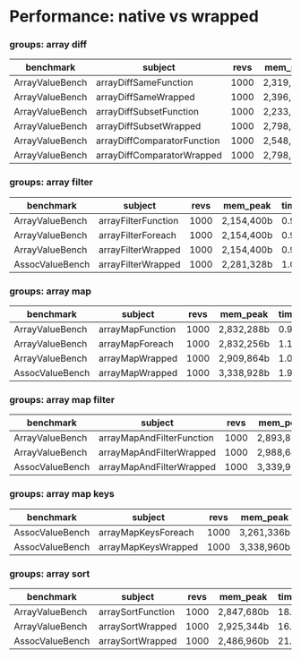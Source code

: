 Performance: native vs wrapped
==============================

### groups: array diff

benchmark | subject | revs | mem_peak | time_rev | diff
 --- | --- | --- | --- | --- | --- 
ArrayValueBench | arrayDiffSameFunction | 1000 | 2,319,264b | 0.29ms | 1.09x
ArrayValueBench | arrayDiffSameWrapped | 1000 | 2,396,984b | 0.31ms | 1.18x
ArrayValueBench | arrayDiffSubsetFunction | 1000 | 2,233,248b | 0.26ms | 1.00x
ArrayValueBench | arrayDiffSubsetWrapped | 1000 | 2,798,448b | 0.37ms | 1.41x
ArrayValueBench | arrayDiffComparatorFunction | 1000 | 2,548,704b | 20.66ms | 78.72x
ArrayValueBench | arrayDiffComparatorWrapped | 1000 | 2,798,528b | 24.17ms | 92.07x

### groups: array filter

benchmark | subject | revs | mem_peak | time_rev | diff
 --- | --- | --- | --- | --- | --- 
ArrayValueBench | arrayFilterFunction | 1000 | 2,154,400b | 0.93ms | 1.00x
ArrayValueBench | arrayFilterForeach | 1000 | 2,154,400b | 0.95ms | 1.03x
ArrayValueBench | arrayFilterWrapped | 1000 | 2,154,400b | 0.96ms | 1.03x
AssocValueBench | arrayFilterWrapped | 1000 | 2,281,328b | 1.02ms | 1.10x

### groups: array map

benchmark | subject | revs | mem_peak | time_rev | diff
 --- | --- | --- | --- | --- | --- 
ArrayValueBench | arrayMapFunction | 1000 | 2,832,288b | 0.95ms | 1.00x
ArrayValueBench | arrayMapForeach | 1000 | 2,832,256b | 1.13ms | 1.19x
ArrayValueBench | arrayMapWrapped | 1000 | 2,909,864b | 1.07ms | 1.13x
AssocValueBench | arrayMapWrapped | 1000 | 3,338,928b | 1.94ms | 2.04x

### groups: array map filter

benchmark | subject | revs | mem_peak | time_rev | diff
 --- | --- | --- | --- | --- | --- 
ArrayValueBench | arrayMapAndFilterFunction | 1000 | 2,893,816b | 2.16ms | 1.00x
ArrayValueBench | arrayMapAndFilterWrapped | 1000 | 2,988,648b | 2.18ms | 1.01x
AssocValueBench | arrayMapAndFilterWrapped | 1000 | 3,339,912b | 4.72ms | 2.19x

### groups: array map keys

benchmark | subject | revs | mem_peak | time_rev | diff
 --- | --- | --- | --- | --- | --- 
AssocValueBench | arrayMapKeysForeach | 1000 | 3,261,336b | 1.82ms | 1.00x
AssocValueBench | arrayMapKeysWrapped | 1000 | 3,338,960b | 2.03ms | 1.11x

### groups: array sort

benchmark | subject | revs | mem_peak | time_rev | diff
 --- | --- | --- | --- | --- | --- 
ArrayValueBench | arraySortFunction | 1000 | 2,847,680b | 18.24ms | 1.07x
ArrayValueBench | arraySortWrapped | 1000 | 2,925,344b | 16.99ms | 1.00x
AssocValueBench | arraySortWrapped | 1000 | 2,486,960b | 21.20ms | 1.25x

